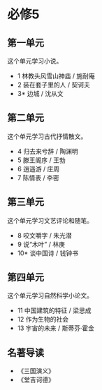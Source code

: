 # 必修5

## 第一单元

这个单元学习小说。

- 1 林教头风雪山神庙 / 施耐庵
- 2 装在套子里的人 / 契诃夫
- 3* 边城 / 沈从文

## 第二单元

这个单元学习古代抒情散文。

- 4 归去来兮辞 / 陶渊明
- 5 滕王阁序 / 王勃
- 6 逍遥游 / 庄周
- 7 陈情表 / 李密

## 第三单元

这个单元学习文艺评论和随笔。

- 8 咬文嚼字 / 朱光潜
- 9 说“木叶” / 林庚
- 10* 谈中国诗 / 钱钟书

## 第四单元

这个单元学习自然科学小论文。

- 11 中国建筑的特征 / 梁思成
- 12 作为生物的社会
- 13 宇宙的未来 / 斯蒂芬·霍金

## 名著导读

- 《三国演义》
- 《堂吉诃德》
